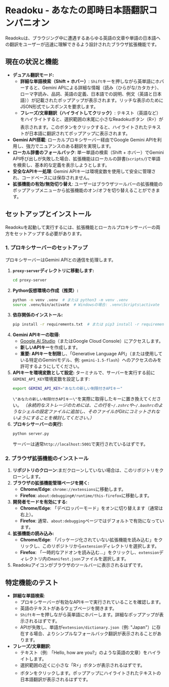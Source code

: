 # Readoku - あなたの即時日本語翻訳コンパニオン

Readokuは、ブラウジング中に遭遇するあらゆる英語の文章や単語の日本語への翻訳をユーザーが迅速に理解できるよう設計されたブラウザ拡張機能です。

## 現在の状況と機能

*   **デュアル翻訳モード:**
    *   **詳細な単語検索（Shift + ホバー）**: `Shift`キーを押しながら英単語にホバーすると、Gemini APIによる詳細な情報（読み（ひらがな/カタカナ）、ローマ字読み、品詞、英語の定義、日本語での説明、例文（英語と日本語））が記載されたポップアップが表示されます。リッチな表示のためにJSON形式でレスポンスを要求します。
    *   **フレーズ/文章翻訳（ハイライトしてクリック）**: テキスト（英語など）をハイライトすると、選択範囲の末尾に小さなReadokuボタン（R⚡）が表示されます。このボタンをクリックすると、ハイライトされたテキストが日本語に翻訳されてポップアップに表示されます。
*   **Gemini API搭載**: ローカルプロキシサーバー経由でGoogle Gemini APIを利用し、強力でニュアンスのある翻訳を実現します。
*   **ローカル辞書のフォールバック**: 単一単語の検索（Shift + ホバー）でGemini API呼び出しが失敗した場合、拡張機能はローカルの辞書(`scripts/`)で単語を検索し、基本的な定義を表示しようとします。
*   **安全なAPIキー処理**: Gemini APIキーは環境変数を使用して安全に管理され、コードベースには保存されません。
*   **拡張機能の有効/無効切り替え**: ユーザーはブラウザツールバーの拡張機能のポップアップメニューから拡張機能のオン/オフを切り替えることができます。

## セットアップとインストール

Readokuを起動して実行するには、拡張機能とローカルプロキシサーバーの両方をセットアップする必要があります。

### 1. プロキシサーバーのセットアップ

プロキシサーバーはGemini APIとの通信を処理します。

1.  **`proxy-server`ディレクトリに移動します:**
    ```bash
    cd proxy-server
    ```
2.  **Python仮想環境の作成（推奨）:**
    ```bash
    python -m venv .venv  # または python3 -m venv .venv
    source .venv/bin/activate  # Windowsの場合: .venv\Scripts\activate
    ```
3.  **依存関係のインストール:**
    ```bash
    pip install -r requirements.txt  # または pip3 install -r requirements.txt
    ```
4.  **Gemini APIキーの取得:**
    *   [Google AI Studio](https://aistudio.google.com/app/apikey)（またはGoogle Cloud Console）にアクセスします。
    *   **新しいAPIキー**を作成します。
    *   **重要: APIキーを制限**し、「Generative Language API」（または使用している特定のGeminiモデル、例: `gemini-1.5-flash`）へのアクセスのみを許可するようにしてください。
5.  **APIキーを環境変数として設定:**
    ターミナルで、サーバーを実行する前に`GEMINI_API_KEY`環境変数を設定します:
    ```bash
    export GEMINI_API_KEY="あなたの新しい制限付きAPIキー"
    ```
    `\"あなたの新しい制限付きAPIキー\"`を実際に取得したキーに置き換えてください。
    *（永続的なストレージのためには、この行を`~/.zshrc`や`~/.bashrc`のようなシェルの設定ファイルに追加し、そのファイルがGitにコミットされないようにすることを検討してください。）*
6.  **プロキシサーバーの実行:**
    ```bash
    python server.py
    ```
    サーバーは通常`http://localhost:5001`で実行されているはずです。

### 2. ブラウザ拡張機能のインストール

1.  **リポジトリのクローン**:まだクローンしていない場合は、このリポジトリをクローンします。
2.  **ブラウザの拡張機能管理ページを開く:**
    *   **Chrome/Edge**: `chrome://extensions`に移動します。
    *   **Firefox**: `about:debugging#/runtime/this-firefox`に移動します。
3.  **開発者モードを有効にする:**
    *   **Chrome/Edge**: 「デベロッパーモード」をオンに切り替えます（通常は右上）。
    *   **Firefox**: 通常、`about:debugging`ページではデフォルトで有効になっています。
4.  **拡張機能の読み込み:**
    *   **Chrome/Edge**: 「パッケージ化されていない拡張機能を読み込む」をクリックし、このリポジトリから`extension`ディレクトリを選択します。
    *   **Firefox**: 「一時的なアドオンを読み込む...」をクリックし、`extension`ディレクトリ内の`manifest.json`ファイルを選択します。
5.  Readokuアイコンがブラウザのツールバーに表示されるはずです。

## 特定機能のテスト

*   **詳細な単語検索**:
    *   プロキシサーバーが有効なAPIキーで実行されていることを確認します。
    *   英語のテキストがあるウェブページを開きます。
    *   `Shift`キーを押しながら英単語にホバーします。詳細なポップアップが表示されるはずです。
    *   APIが失敗し、単語が`extension/dictionary.json`（例: "Japan"）に存在する場合、よりシンプルなフォールバック翻訳が表示されることがあります。
*   **フレーズ/文章翻訳**:
    *   テキスト（例: 「Hello, how are you?」のような英語の文章）をハイライトします。
    *   選択範囲の近くに小さな「R⚡」ボタンが表示されるはずです。
    *   ボタンをクリックします。ポップアップにハイライトされたテキストの日本語翻訳が表示されるはずです。 